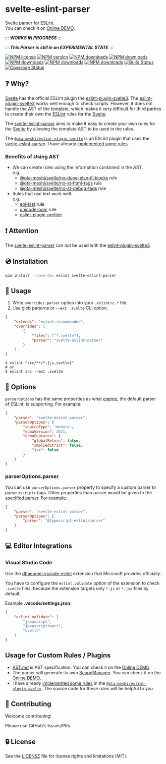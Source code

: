 # svelte-eslint-parser

[Svelte] parser for [ESLint].  
You can check it on [Online DEMO](https://ota-meshi.github.io/svelte-eslint-parser/playground).

::: ***WORKS IN PROGRESS*** :::

::: ***This Parser is still in an EXPERIMENTAL STATE*** :::

[![NPM license](https://img.shields.io/npm/l/svelte-eslint-parser.svg)](https://www.npmjs.com/package/svelte-eslint-parser)
[![NPM version](https://img.shields.io/npm/v/svelte-eslint-parser.svg)](https://www.npmjs.com/package/svelte-eslint-parser)
[![NPM downloads](https://img.shields.io/badge/dynamic/json.svg?label=downloads&colorB=green&suffix=/day&query=$.downloads&uri=https://api.npmjs.org//downloads/point/last-day/svelte-eslint-parser&maxAge=3600)](http://www.npmtrends.com/svelte-eslint-parser)
[![NPM downloads](https://img.shields.io/npm/dw/svelte-eslint-parser.svg)](http://www.npmtrends.com/svelte-eslint-parser)
[![NPM downloads](https://img.shields.io/npm/dm/svelte-eslint-parser.svg)](http://www.npmtrends.com/svelte-eslint-parser)
[![NPM downloads](https://img.shields.io/npm/dy/svelte-eslint-parser.svg)](http://www.npmtrends.com/svelte-eslint-parser)
[![NPM downloads](https://img.shields.io/npm/dt/svelte-eslint-parser.svg)](http://www.npmtrends.com/svelte-eslint-parser)
[![Build Status](https://github.com/ota-meshi/svelte-eslint-parser/workflows/CI/badge.svg?branch=main)](https://github.com/ota-meshi/svelte-eslint-parser/actions?query=workflow%3ACI)
[![Coverage Status](https://coveralls.io/repos/github/ota-meshi/svelte-eslint-parser/badge.svg?branch=main)](https://coveralls.io/github/ota-meshi/svelte-eslint-parser?branch=main)

## ❓ Why?

[Svelte] has the official ESLint plugin the [eslint-plugin-svelte3]. The [eslint-plugin-svelte3] works well enough to check scripts. However, it does not handle the AST of the template, which makes it very difficult for third parties to create their own the [ESLint] rules for the [Svelte].

The [svelte-eslint-parser] aims to make it easy to create your own rules for the [Svelte] by allowing the template AST to be used in the rules.

The [`@ota-meshi/eslint-plugin-svelte`] is an ESLint plugin that uses the [svelte-eslint-parser]. I have already [implemented some rules].

[`@ota-meshi/eslint-plugin-svelte`]: https://github.com/ota-meshi/eslint-plugin-svelte
[implemented some rules]: https://ota-meshi.github.io/eslint-plugin-svelte/rules/

### Benefits of Using AST

- We can create rules using the information contained in the AST.  
  e.g.
  - [@ota-meshi/svelte/no-dupe-else-if-blocks](https://ota-meshi.github.io/eslint-plugin-svelte/rules/no-dupe-else-if-blocks.html) rule
  - [@ota-meshi/svelte/no-at-html-tags](https://ota-meshi.github.io/eslint-plugin-svelte/rules/no-at-html-tags.html) rule
  - [@ota-meshi/svelte/no-at-debug-tags](https://ota-meshi.github.io/eslint-plugin-svelte/rules/no-at-debug-tags.html) rule
- Rules that use text work well.  
  e.g.
  - [eol-last](https://eslint.org/docs/rules/eol-last) rule
  - [unicode-bom](https://eslint.org/docs/rules/unicode-bom) rule
  - [eslint-plugin-prettier](https://github.com/prettier/eslint-plugin-prettier)

## ❗ Attention

The [svelte-eslint-parser] can not be used with the [eslint-plugin-svelte3].

[svelte-eslint-parser]: https://www.npmjs.com/package/svelte-eslint-parser

## 💿 Installation

```bash
npm install --save-dev eslint svelte-eslint-parser
```

## 📖 Usage

1. Write `overrides.parser` option into your `.eslintrc.*` file.
2. Use glob patterns or `--ext .svelte` CLI option.

```json
{
    "extends": "eslint:recommended",
    "overrides": [
        {
            "files": ["*.svelte"],
            "parser": "svelte-eslint-parser"
        }
    ]
}
```

```console
$ eslint "src/**/*.{js,svelte}"
# or
$ eslint src --ext .svelte
```

## 🔧 Options

`parserOptions` has the same properties as what [espree](https://github.com/eslint/espree#usage), the default parser of ESLint, is supporting.
For example:

```json
{
    "parser": "svelte-eslint-parser",
    "parserOptions": {
        "sourceType": "module",
        "ecmaVersion": 2021,
        "ecmaFeatures": {
            "globalReturn": false,
            "impliedStrict": false,
            "jsx": false
        }
    }
}
```

### parserOptions.parser

You can use `parserOptions.parser` property to specify a custom parser to parse `<script>` tags.
Other properties than parser would be given to the specified parser.
For example:

```json
{
    "parser": "svelte-eslint-parser",
    "parserOptions": {
        "parser": "@typescript-eslint/parser"
    }
}
```

## :computer: Editor Integrations

### Visual Studio Code

Use the [dbaeumer.vscode-eslint](https://marketplace.visualstudio.com/items?itemName=dbaeumer.vscode-eslint) extension that Microsoft provides officially.

You have to configure the `eslint.validate` option of the extension to check `.svelte` files, because the extension targets only `*.js` or `*.jsx` files by default.

Example **.vscode/settings.json**:

```json
{
    "eslint.validate": [
        "javascript",
        "javascriptreact",
        "svelte"
    ]
}
```

## Usage for Custom Rules / Plugins

- [AST.md](./docs/AST.md) is AST specification. You can check it on the [Online DEMO](https://ota-meshi.github.io/svelte-eslint-parser/).
- The parser will generate its own [ScopeManager](https://eslint.org/docs/developer-guide/scope-manager-interface). You can check it on the [Online DEMO](https://ota-meshi.github.io/svelte-eslint-parser/scope).
- I have already [implemented some rules] in the [`@ota-meshi/eslint-plugin-svelte`]. The source code for these rules will be helpful to you.

## :beers: Contributing

Welcome contributing!

Please use GitHub's Issues/PRs.

## :lock: License

See the [LICENSE](LICENSE) file for license rights and limitations (MIT).

[Svelte]: https://svelte.dev/
[ESLint]: https://eslint.org/
[eslint-plugin-svelte3]: https://github.com/sveltejs/eslint-plugin-svelte3
